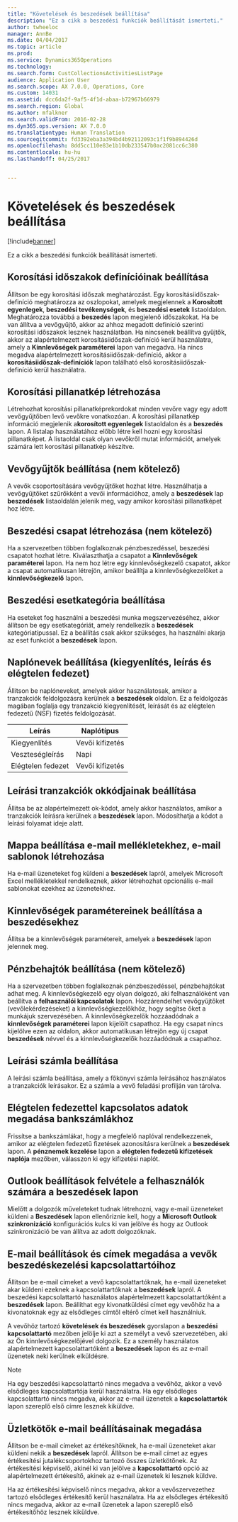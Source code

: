 ```yaml
---
title: "Követelések és beszedések beállítása"
description: "Ez a cikk a beszedési funkciók beállítását ismerteti."
author: twheeloc
manager: AnnBe
ms.date: 04/04/2017
ms.topic: article
ms.prod: 
ms.service: Dynamics365Operations
ms.technology: 
ms.search.form: CustCollectionsActivitiesListPage
audience: Application User
ms.search.scope: AX 7.0.0, Operations, Core
ms.custom: 14031
ms.assetid: dcc6da2f-9af5-4f1d-abaa-b72967b66979
ms.search.region: Global
ms.author: mfalkner
ms.search.validFrom: 2016-02-28
ms.dyn365.ops.version: AX 7.0.0
ms.translationtype: Human Translation
ms.sourcegitcommit: fd3392eba3a394bd4b92112093c1f1f9b894426d
ms.openlocfilehash: 8dd5cc110e83e1b10db233547b0ac2081cc6c380
ms.contentlocale: hu-hu
ms.lasthandoff: 04/25/2017


---
```


# <a name="set-up-credit-and-collections"></a>Követelések és beszedések beállítása

[!include[banner](../includes/banner.md)]


Ez a cikk a beszedési funkciók beállítását ismerteti.

<a name="set-up-aging-period-definitions"></a>Korosítási időszakok definícióinak beállítása
-------------------------------

Állítson be egy korosítási időszak meghatározást. Egy korosításiidőszak-definíció meghatározza az oszlopokat, amelyek megjelennek a **Korosított egyenlegek**, **beszedési tevékenységek**, és **beszedési esetek** listaoldalon. Meghatározza továbbá a **beszedés** lapon megjelenő időszakokat. Ha be van állítva a vevőgyűjtő, akkor az ahhoz megadott definíció szerinti korosítási időszakok lesznek használatban. Ha nincsenek beállítva gyűjtők, akkor az alapértelmezett korosításiidőszak-definíció kerül használatra, amely a **Kinnlevőségek paraméterei** lapon van megadva. Ha nincs megadva alapértelmezett korosításiidőszak-definíció, akkor a **korosításiidőszak-definíciók** lapon található első korosításiidőszak-definíció kerül használatra.

## <a name="create-an-aging-snapshot"></a>Korosítási pillanatkép létrehozása
Létrehozhat korosítási pillanatképrekordokat minden vevőre vagy egy adott vevőgyűjtőben levő vevőkre vonatkozóan. A korosítási pillanatkép információ megjelenik a**korosított egyenlegek** listaoldalon és a **beszedés** lapon. A listalap használatához előbb létre kell hozni egy korosítási pillanatképet. A listaoldal csak olyan vevőkről mutat információt, amelyek számára lett korosítási pillanatkép készítve.

## <a name="optional-set-up-customer-pools"></a>Vevőgyűjtők beállítása (nem kötelező)
A vevők csoportosítására vevőgyűjtőket hozhat létre. Használhatja a vevőgyűjtőket szűrőkként a vevői információhoz, amely a **beszedések** lap **beszedések** listaoldalán jelenik meg, vagy amikor korosítási pillanatképet hoz létre.

## <a name="optional-create-a-collections-team"></a>Beszedési csapat létrehozása (nem kötelező)
Ha a szervezetben többen foglalkoznak pénzbeszedéssel, beszedési csapatot hozhat létre. Kiválaszthatja a csapatot a **Kinnlevőségek paraméterei** lapon. Ha nem hoz létre egy kinnlevőségkezelő csapatot, akkor a csapat automatikusan létrejön, amikor beállítja a kinnlevőségkezelőket a **kinnlevőségkezelő** lapon.

## <a name="set-up-a-collections-case-category"></a>Beszedési esetkategória beállítása
Ha eseteket fog használni a beszedési munka megszervezéséhez, akkor állítson be egy esetkategóriát, amely rendelkezik a **beszedések** kategóriatípussal. Ez a beállítás csak akkor szükséges, ha használni akarja az eset funkciót a **beszedések** lapon.

## <a name="set-up-journal-names-settlement-writeoff-and-nsf"></a>Naplónevek beállítása (kiegyenlítés, leírás és elégtelen fedezet)
Állítson be naplóneveket, amelyek akkor használatosak, amikor a tranzakciók feldolgozásra kerülnek a **beszedések** oldalon. Ez a feldolgozás magában foglalja egy tranzakció kiegyenlítését, leírását és az elégtelen fedezetű (NSF) fizetés feldolgozását.

| Leírás | Naplótípus     |
|-------------|------------------|
| Kiegyenlítés  | Vevői kifizetés |
| Veszteségleírás   | Napi            |
| Elégtelen fedezet         | Vevői kifizetés |

## <a name="set-up-a-reason-code-for-writeoff-transactions"></a>Leírási tranzakciók okkódjainak beállítása
Állítsa be az alapértelmezett ok-kódot, amely akkor használatos, amikor a tranzakciók leírásra kerülnek a **beszedések** lapon. Módosíthatja a kódot a leírási folyamat ideje alatt.

## <a name="set-up-a-folder-for-email-attachments-and-create-email-templates"></a>Mappa beállítása e-mail mellékletekhez, e-mail sablonok létrehozása
Ha e-mail üzeneteket fog küldeni a **beszedések** lapról, amelyek Microsoft Excel mellékletekkel rendelkeznek, akkor létrehozhat opcionális e-mail sablonokat ezekhez az üzenetekhez.

## <a name="set-up-accounts-receivable-parameters-for-collections"></a>Kinnlevőségek paramétereinek beállítása a beszedésekhez
Állítsa be a kinnlevőségek paramétereit, amelyek a **beszedések** lapon jelennek meg.

## <a name="optional-set-up-collections-agents"></a>Pénzbehajtók beállítása (nem kötelező)
Ha a szervezetben többen foglalkoznak pénzbeszedéssel, pénzbehajtókat adhat meg. A kinnlevőségkezelő egy olyan dolgozó, aki felhasználóként van beállítva a **felhasználói kapcsolatok** lapon. Hozzárendelhet vevőgyűjtőket (vevőlekérdezéseket) a kinnlevőségkezelőkhöz, hogy segítse őket a munkájuk szervezésében. A kinnlevőségkezelők hozzáadódnak a **kinnlevőségek paraméterei** lapon kijelölt csapathoz. Ha egy csapat nincs kijelölve ezen az oldalon, akkor automatikusan létrejön egy új csapat **beszedések** névvel és a kinnlevőségkezelők hozzáadódnak a csapathoz.

## <a name="set-up-a-writeoff-account"></a>Leírási számla beállítása
A leírási számla beállítása, amely a főkönyvi számla leírásához használatos a tranzakciók leírásakor. Ez a számla a vevő feladási profilján van tárolva.

## <a name="set-up-nsf-information-for-bank-accounts"></a>Elégtelen fedezettel kapcsolatos adatok megadása bankszámlákhoz
Frissítse a bankszámlákat, hogy a megfelelő naplóval rendelkezzenek, amikor az elégtelen fedezetű fizetések azonosításra kerülnek a **beszedések** lapon. A **pénznemek kezelése** lapon a **elégtelen fedezetű kifizetések naplója** mezőben, válasszon ki egy kifizetési naplót.

## <a name="set-up-outlook-settings-for-users-of-the-collections-page"></a>Outlook beállítások felvétele a felhasználók számára a beszedések lapon
Mielőtt a dolgozók műveleteket tudnak létrehozni, vagy e-mail üzeneteket küldeni a **Beszedések** lapon ellenőriznie kell, hogy a **Microsoft Outlook szinkronizáció** konfigurációs kulcs ki van jelölve és hogy az Outlook szinkronizáció be van állítva az adott dolgozóknak.

## <a name="set-up-email-and-address-settings-for-collections-customer-contacts"></a>E-mail beállítások és címek megadása a vevők beszedéskezelési kapcsolattartóihoz
Állítson be e-mail címeket a vevő kapcsolattartóknak, ha e-mail üzeneteket akar küldeni ezeknek a kapcsolattartóknak a **beszedések** lapról. A beszedési kapcsolattartó használatos alapértelmezett kapcsolattartóként a **beszedések** lapon. Beállíthat egy kivonatküldési címet egy vevőhöz ha a kivonatoknak egy az elsődleges címtől eltérő címet kell használniuk. 

A vevőhöz tartozó **követelések és beszedések** gyorslapon a **beszedési kapcsolattartó** mezőben jelölje ki azt a személyt a vevő szervezetében, aki az Ön kinnlevőségkezelőjével dolgozik. Ez a személy használatos alapértelmezett kapcsolattartóként a **beszedések** lapon és az e-mail üzenetek neki kerülnek elküldésre. 

> [!NOTE] 
> Ha egy beszedési kapcsolattartó nincs megadva a vevőhöz, akkor a vevő elsődleges kapcsolattartója kerül használatra. Ha egy elsődleges kapcsolattartó nincs megadva, akkor az e-mail üzenetek a **kapcsolattartók** lapon szereplő első címre lesznek kiküldve.

## <a name="set-up-email-settings-for-salespeople"></a>Üzletkötők e-mail beállításainak megadása
Állítson be e-mail címeket az értékesítőknek, ha e-mail üzeneteket akar küldeni nekik a **beszedések** lapról. Állítson be e-mail címet az egyes értékesítési jutalékcsoportokhoz tartozó összes üzletkötőnek. Az értékesítési képviselő, akinél ki van jelölve a **kapcsolattartó** opció az alapértelmezett értékesítő, akinek az e-mail üzenetek ki lesznek küldve. 

Ha az értékesítési képviselő nincs megadva, akkor a vevőszervezethez tartozó elsődleges értékesítő kerül használatra. Ha az elsődleges értékesítő nincs megadva, akkor az e-mail üzenetek a lapon szereplő első értékesítőhöz lesznek kiküldve.




